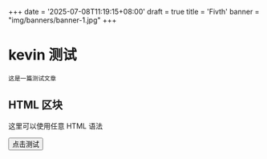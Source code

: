 +++
date = '2025-07-08T11:19:15+08:00'
draft = true
title = 'Fivth'
banner = "img/banners/banner-1.jpg"
+++

# kevin 测试

    这是一篇测试文章

<div class="custom-container">
  <h2>HTML 区块</h2>
  <p>这里可以使用任意 HTML 语法</p>
  <button onclick="alert('Hello Hugo')">点击测试</button>
</div>

